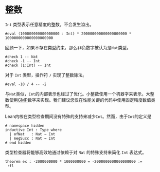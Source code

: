 # 整数

`Int` 类型表示任意精度的整数。不会发生溢出。

```lean
#eval (100000000000000000 : Int) * 200000000000000000000 * 1000000000000000000000
```

回顾一下，如果不存在类型约束，那么非负数字被认为是`Nat`类型。

```lean
#check 1 -- Nat
#check -1 -- Int
#check (1:Int) -- Int
```

对于 `Int` 类型，操作符 `/` 实现了整数除法。

```lean
#eval -10 / 4 -- -2
```

与`Nat`类似，`Int`的内部表示也经过了优化。小整数使用一个机器字来表示。大整数使用[GMP](https://gmplib.org/manual/)数字来实现。我们建议您仅在性能关键的代码中使用固定精度数值类型。

Lean内核在类型检查期间没有特殊的支持来减少`Int`。然而，由于`Int`的定义是

```lean
# namespace hidden
inductive Int : Type where
  | ofNat   : Nat → Int
  | negSucc : Nat → Int
# end hidden
```

类型检查器将能够高效地通过依赖于对 `Nat` 的特殊支持来简化 `Int` 表达式。

```lean
theorem ex : -2000000000 * 1000000000 = -2000000000000000000 :=
 rfl
```

